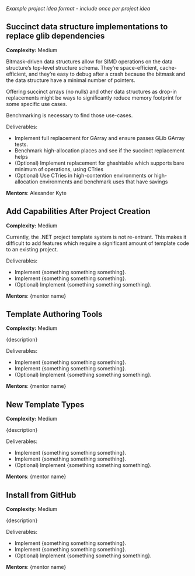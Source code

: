 *Example project idea format - include once per project idea* 
## Succinct data structure implementations to replace glib dependencies
**Complexity:** Medium

Bitmask-driven data structures allow for SIMD operations on the data structure’s top-level structure schema. They’re space-efficient, cache-efficient, and they’re easy to debug after a crash because the bitmask and the data structure have a minimal number of pointers.

Offering succinct arrays (no nulls) and other data structures as drop-in replacements might be ways to significantly reduce memory footprint for some specific use cases.

Benchmarking is necessary to find those use-cases.

Deliverables:
 * Implement full replacement for GArray and ensure passes GLib GArray tests.
 * Benchmark high-allocation places and see if the succinct replacement helps
 * (Optional) Implement replacement for ghashtable which supports bare minimum of operations, using CTries
 * (Optional) Use CTries in high-contention environments or high-allocation environments and benchmark uses that have savings

**Mentors**: Alexander Kyte

## Add Capabilities After Project Creation
**Complexity:** Medium

Currently, the .NET project template system is not re-entrant. This makes it difficult to add features which require a significant amount of template code to an existing project.

Deliverables:
 * Implement {something something something}.
 * Implement {something something something}.
 * (Optional) Implement {something something something}.

**Mentors**: {mentor name}

## Template Authoring Tools
**Complexity:** Medium

{description}

Deliverables:
 * Implement {something something something}.
 * Implement {something something something}.
 * (Optional) Implement {something something something}.

**Mentors**: {mentor name}

## New Template Types
**Complexity:** Medium

{description}

Deliverables:
 * Implement {something something something}.
 * Implement {something something something}.
 * (Optional) Implement {something something something}.

**Mentors**: {mentor name}

## Install from GitHub
**Complexity:** Medium

{description}

Deliverables:
 * Implement {something something something}.
 * Implement {something something something}.
 * (Optional) Implement {something something something}.

**Mentors**: {mentor name}
